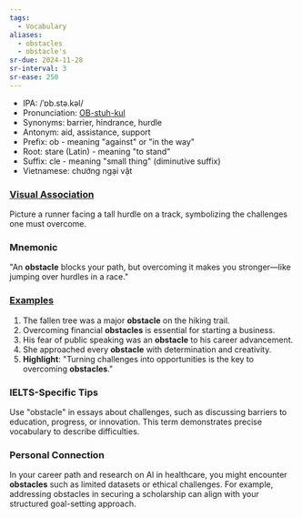 ```yaml
---
tags:
  - Vocabulary
aliases:
  - obstacles
  - obstacle's
sr-due: 2024-11-28
sr-interval: 3
sr-ease: 250
---
```


- IPA: /ˈɒb.stə.kəl/
- Pronunciation: [OB-stuh-kul](https://www.google.com/search?q=how+to+pronounce+obstacle)
- Synonyms: barrier, hindrance, hurdle
- Antonym: aid, assistance, support
- Prefix: ob - meaning "against" or "in the way"
- Root: stare (Latin) - meaning "to stand"
- Suffix: cle - meaning "small thing" (diminutive suffix)
- Vietnamese: chướng ngại vật

### [Visual Association](https://www.google.com/search?tbm=isch&q=obstacle)

Picture a runner facing a tall hurdle on a track, symbolizing the challenges one must overcome.

### Mnemonic

"An **obstacle** blocks your path, but overcoming it makes you stronger—like jumping over hurdles in a race."

### [Examples](https://www.google.com/search?q=obstacle+in+a+sentence)

1. The fallen tree was a major **obstacle** on the hiking trail.  
2. Overcoming financial **obstacles** is essential for starting a business.  
3. His fear of public speaking was an **obstacle** to his career advancement.  
4. She approached every **obstacle** with determination and creativity.  
5. **Highlight**: "Turning challenges into opportunities is the key to overcoming **obstacles**."

### IELTS-Specific Tips

Use "obstacle" in essays about challenges, such as discussing barriers to education, progress, or innovation. This term demonstrates precise vocabulary to describe difficulties.

### Personal Connection

In your career path and research on AI in healthcare, you might encounter **obstacles** such as limited datasets or ethical challenges. For example, addressing obstacles in securing a scholarship can align with your structured goal-setting approach.